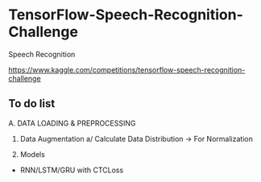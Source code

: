 # TensorFlow-Speech-Recognition-Challenge
Speech Recognition

https://www.kaggle.com/competitions/tensorflow-speech-recognition-challenge

## To do list
A. DATA LOADING & PREPROCESSING

1. Data Augmentation
a/ Calculate Data Distribution -> For Normalization

2. Models
* RNN/LSTM/GRU with CTCLoss